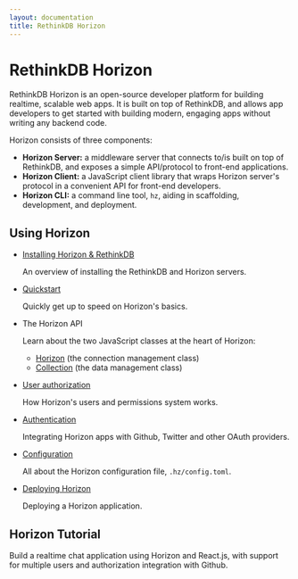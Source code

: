 ```yaml
---
layout: documentation
title: RethinkDB Horizon
---
```


# RethinkDB Horizon

RethinkDB Horizon is an open-source developer platform for building realtime, scalable web apps. It is built on top of RethinkDB, and allows app developers to get started with building modern, engaging apps without writing any backend code.

Horizon consists of three components:

* **Horizon Server:** a middleware server that connects to/is built on top of RethinkDB, and exposes a simple API/protocol to front-end applications.
* **Horizon Client:** a JavaScript client library that wraps Horizon server's protocol in a convenient API for front-end developers.
* **Horizon CLI:** a command line tool, `hz`, aiding in scaffolding, development, and deployment.

## Using Horizon

* [Installing Horizon & RethinkDB](/install)

    An overview of installing the RethinkDB and Horizon servers.

* [Quickstart](/quickstart)

    Quickly get up to speed on Horizon's basics.

* The Horizon API

    Learn about the two JavaScript classes at the heart of Horizon:
    
    * [Horizon](/api/horizon) (the connection management class)
    * [Collection](/api/collection) (the data management class)

* [User authorization](/authorization)

    How Horizon's users and permissions system works.

* [Authentication](/authentication)

    Integrating Horizon apps with Github, Twitter and other OAuth providers.

* [Configuration](/config-file)

    All about the Horizon configuration file, `.hz/config.toml`.

* [Deploying Horizon](/deploy)

    Deploying a Horizon application.
    
## Horizon Tutorial

Build a realtime chat application using Horizon and React.js, with support for multiple users and authorization integration with Github.
